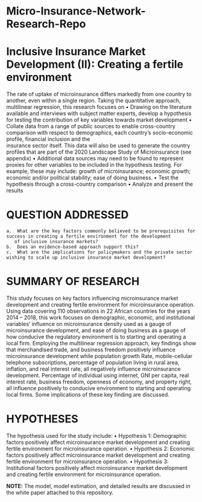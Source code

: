 # Micro-Insurance-Network-Research-Repo

 # Inclusive Insurance Market Development (II): Creating a fertile environment
The rate of uptake of microinsurance differs markedly from one country to another, even within a single region. Taking the quantitative approach, multilinear regression, this research
focuses on
    •	Drawing on the literature available and interviews with subject matter experts, develop a hypothesis for testing the contribution of key variables towards market development
    •	Collate data from a range of public sources to enable cross-country comparison with respect to demographics, each country’s socio-economic profile, financial inclusion and the   
      insurance sector itself. This data will also be used to generate the country profiles that are part of the 2020 Landscape Study of Microinsurance (see appendix)
    •	Additional data sources may need to be found to represent proxies for other variables to be included in the hypothesis testing. For example, these may include: growth of 
      microinsurance; economic growth; economic and/or political stability; ease of doing business.
    •	Test the hypothesis through a cross-country comparison
    •	Analyze and present the results
 
# QUESTION ADDRESSED 
    a.	What are the key factors commonly believed to be prerequisites for success in creating a fertile environment for the development
       of inclusive insurance markets?
    b.	Does an evidence-based approach support this?
    c.	What are the implications for policymakers and the private sector wishing to scale up inclusive insurance market development?


#	SUMMARY OF RESEARCH
This study focuses on key factors influencing microinsurance market development and creating fertile environment for microinsurance operation. Using data covering 110 observations in 22 African countries for the years 2014 – 2018, this work focuses on demographic, economic, and institutional variables’ influence on microinsurance density used as a gauge of microinsurance development, and ease of doing business as a gauge of how conducive the regulatory environment is to starting and operating a local firm. Employing the multilinear regression approach, key findings show that merchandised trade, and business freedom positively influence microinsurance development while population growth Rate, mobile-cellular telephone subscriptions, percentage of population living in rural area, inflation, and real interest rate, all negatively influence microinsurance development.  Percentage of individual using internet, GNI per capita, real interest rate, business freedom, openness of economy, and property right, all influence positively to conducive environment to starting and operating local firms. Some implications of these key finding are discussed.

# HYPOTHESES
The hypothesis used for the study include:
  •	Hypothesis 1: Demographic factors positively affect microinsurance market development and creating fertile environment for microinsurance operation.
  •	Hypothesis 2: Economic factors positively affect microinsurance market development and creating fertile environment for microinsurance operation.
  •	Hypothesis 3: Institutional factors positively affect microinsurance market development and creating fertile environment for microinsurance operation.


**NOTE:** The model, model estimation, and detailed results are discussed in the white paper attached to this repository.



